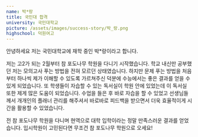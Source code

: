 ```yaml
---
name: 박*랑
title: 국민대 합격
university: 국민대학교
picture: /assets/images/success-story/박_랑.png
highschool: 덕원여고
--- 
```


안녕하세요 저는 국민대학교에 재학 중인 박*랑이라고 합니다. 

저는 고2가 되는 2월부터 참 포도나무 학원을 다니기 시작했습니다. 학교 내신만 공부했던 저는 모의고사 푸는 방법을 전혀 모르던 상태였습니다. 하지만 문제 푸는 방법을 처음부터 하나씩 제가 이해할 수 있도록 가르쳐주신 덕분에 수능에서는 좋은 결과를 얻을 수 있게 되었습니다. 또 학생들이 자습할 수 있는 독서실이 학원 안에 있었는데 이 독서실 또한 제게 많은 도움이 되었습니다. 수업을 들은 후 바로 자습을 할 수 있었고 선생님들께서 개개인의 플래너 관리를 해주셔서 바로바로 피드백을 받으면서 더욱 효율적이게 시간을 활용할 수 있었습니다. 

전 참 포도나무 학원을 다니며 현역으로 대학 입학이라는 정말 만족스러운 결과를 얻었습니다. 
입시학원이 고민된다면 무조건 참 포도나무 학원으로 오세요!



